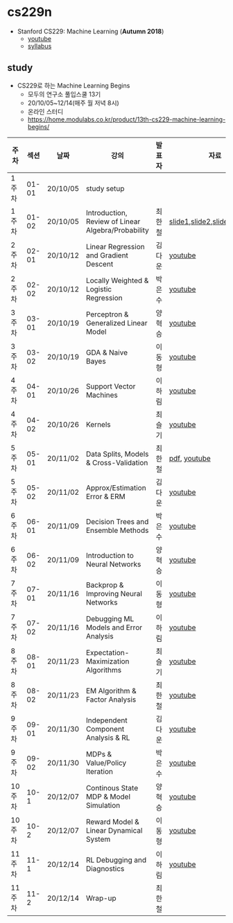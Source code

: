 # cs229n

* Stanford CS229: Machine Learning (**Autumn 2018**)
  * [youtube](https://www.youtube.com/watch?v=jGwO_UgTS7I&feature=youtu.be)
  * [syllabus](http://cs229.stanford.edu/syllabus-autumn2018.html)  

## study

* CS229로 하는 Machine Learning Begins
  * 모두의 연구소 풀입스쿨 13기 
  * 20/10/05~12/14(매주 월 저녁 8시)
  * 온라인 스터디 
  * https://home.modulabs.co.kr/product/13th-cs229-machine-learning-begins/



| 주차   | 섹션  | 날짜     | 강의                                               | 발표자 | 자료                                                         |
| ------ | ----- | -------- | -------------------------------------------------- | ------ | ------------------------------------------------------------ |
| 1주차  | 01-01 | 20/10/05 | study setup                                        |        |                                                              |
| 1주차  | 01-02 | 20/10/05 | Introduction, Review of Linear Algebra/Probability | 최한철 | [slide1](http://cs229.stanford.edu/notes2020spring/lecture1_slide.pdf),[slide2](http://cs229.stanford.edu/summer2020/cs229-prob.pdf),[slide3](http://cs229.stanford.edu/summer2020/slides_linear_algebra_fereshte.pdf),[youtube](https://www.youtube.com/watch?v=jGwO_UgTS7I&list=PLoROMvodv4rMiGQp3WXShtMGgzqpfVfbU) |
| 2주차  | 02-01 | 20/10/12 | Linear Regression and Gradient Descent             | 김다운 | [youtube](https://www.youtube.com/watch?v=4b4MUYve_U8&list=PLoROMvodv4rMiGQp3WXShtMGgzqpfVfbU&index=2) |
| 2주차  | 02-02 | 20/10/12 | Locally Weighted & Logistic Regression             | 박은수 | [youtube](https://www.youtube.com/watch?v=het9HFqo1TQ&list=PLoROMvodv4rMiGQp3WXShtMGgzqpfVfbU&index=3) |
| 3주차  | 03-01 | 20/10/19 | Perceptron & Generalized Linear Model              | 양혁승 | [youtube](https://www.youtube.com/watch?v=iZTeva0WSTQ&list=PLoROMvodv4rMiGQp3WXShtMGgzqpfVfbU&index=4) |
| 3주차  | 03-02 | 20/10/19 | GDA & Naive Bayes                                  | 이동형 | [youtube](https://www.youtube.com/watch?v=nt63k3bfXS0&list=PLoROMvodv4rMiGQp3WXShtMGgzqpfVfbU&index=5) |
| 4주차  | 04-01 | 20/10/26 | Support Vector Machines                            | 이하림 | [youtube](https://www.youtube.com/watch?v=lDwow4aOrtg&list=PLoROMvodv4rMiGQp3WXShtMGgzqpfVfbU&index=6) |
| 4주차  | 04-02 | 20/10/26 | Kernels                                            | 최슬기 | [youtube](https://www.youtube.com/watch?v=8NYoQiRANpg&list=PLoROMvodv4rMiGQp3WXShtMGgzqpfVfbU&index=7) |
| 5주차  | 05-01 | 20/11/02 | Data Splits, Models & Cross-Validation             | 최한철 | [pdf](http://cs229.stanford.edu/summer2020/cs229-notes5.pdf), [youtube](https://www.youtube.com/watch?v=rjbkWSTjHzM&list=PLoROMvodv4rMiGQp3WXShtMGgzqpfVfbU&index=8) |
| 5주차  | 05-02 | 20/11/02 | Approx/Estimation Error & ERM                      | 김다운 | [youtube](https://www.youtube.com/watch?v=iVOxMcumR4A&list=PLoROMvodv4rMiGQp3WXShtMGgzqpfVfbU&index=9) |
| 6주차  | 06-01 | 20/11/09 | Decision Trees and Ensemble Methods                | 박은수 | [youtube](https://www.youtube.com/watch?v=wr9gUr-eWdA&list=PLoROMvodv4rMiGQp3WXShtMGgzqpfVfbU&index=10) |
| 6주차  | 06-02 | 20/11/09 | Introduction to Neural Networks                    | 양혁승 | [youtube](https://www.youtube.com/watch?v=MfIjxPh6Pys&list=PLoROMvodv4rMiGQp3WXShtMGgzqpfVfbU&index=11) |
| 7주차  | 07-01 | 20/11/16 | Backprop & Improving Neural Networks               | 이동형 | [youtube](https://www.youtube.com/watch?v=zUazLXZZA2U&list=PLoROMvodv4rMiGQp3WXShtMGgzqpfVfbU&index=120) |
| 7주차  | 07-02 | 20/11/16 | Debugging ML Models and Error Analysis             | 이하림 | [youtube](https://www.youtube.com/watch?v=ORrStCArmP4&list=PLoROMvodv4rMiGQp3WXShtMGgzqpfVfbU&index=13) |
| 8주차  | 08-01 | 20/11/23 | Expectation-Maximization Algorithms                | 최슬기 | [youtube](https://www.youtube.com/watch?v=rVfZHWTwXSA&list=PLoROMvodv4rMiGQp3WXShtMGgzqpfVfbU&index=14) |
| 8주차  | 08-02 | 20/11/23 | EM Algorithm & Factor Analysis                     | 최한철 | [youtube](https://www.youtube.com/watch?v=tw6cmL5STuY&list=PLoROMvodv4rMiGQp3WXShtMGgzqpfVfbU&index=15) |
| 9주차  | 09-01 | 20/11/30 | Independent Component Analysis & RL                | 김다운 | [youtube](https://www.youtube.com/watch?v=YQA9lLdLig8&list=PLoROMvodv4rMiGQp3WXShtMGgzqpfVfbU&index=16) |
| 9주차  | 09-02 | 20/11/30 | MDPs & Value/Policy Iteration                      | 박은수 | [youtube](https://www.youtube.com/watch?v=d5gaWTo6kDM&list=PLoROMvodv4rMiGQp3WXShtMGgzqpfVfbU&index=17) |
| 10주차 | 10-1  | 20/12/07 | Continous State MDP & Model Simulation             | 양혁승 | [youtube](https://www.youtube.com/watch?v=QFu5nuc-S0s&list=PLoROMvodv4rMiGQp3WXShtMGgzqpfVfbU&index=18) |
| 10주차 | 10-2  | 20/12/07 | Reward Model & Linear Dynamical System             | 이동형 | [youtube](https://www.youtube.com/watch?v=0rt2CsEQv6U&list=PLoROMvodv4rMiGQp3WXShtMGgzqpfVfbU&index=19) |
| 11주차 | 11-1  | 20/12/14 | RL Debugging and Diagnostics                       | 이하림 | [youtube](https://www.youtube.com/watch?v=pLhPQynL0tY&list=PLoROMvodv4rMiGQp3WXShtMGgzqpfVfbU&index=20) |
| 11주차 | 11-2  | 20/12/14 | Wrap-up                                            | 최한철 |                                                              |
